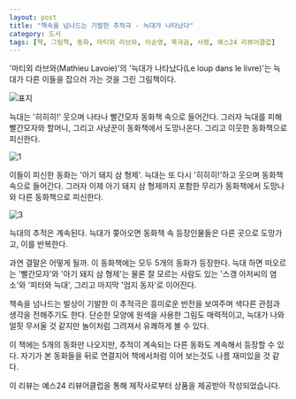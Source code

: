 ```yaml
---
layout: post
title: "책속을 넘나드는 기발한 추적극 - 늑대가 나타났다"
category: 도서
tags: [책, 그림책, 동화, 마티외 라브와, 이순영, 북극곰, 서평, 예스24 리뷰어클럽]
---
```


'마티외 라브와(Mathieu Lavoie)'의
'늑대가 나타났다(Le loup dans le livre)'는
늑대가 다른 이들을 잡으러 가는 것을 그린 그림책이다.

![표지](https://lh3.googleusercontent.com/a78ss_QPA50JPxe68xJnZ5h6wt0KN8awbXQlOp3fgJsiIp9_NNjWYo7qAWxnPOsaFupo52h0FdgZbA=s480)

늑대는 '히히히!' 웃으며 나타나
빨간모자 동화책 속으로 들어간다.
그러자 늑대를 피해 빨간모자와 할머니, 그리고 사냥꾼이 동화책에서 도망나온다.
그리고 이웃한 동화책으로 피신한다.

![1](https://lh3.googleusercontent.com/k-lXiTXmy0chG76L1HiuFUoiqaGCCF8MoOsBzMpIg4NTzC1ylWVezM2dnKAMBGfJQQMn1h9PwwbPPg=s560)

이들이 피신한 동화는 '아기 돼지 삼 형제'.
늑대는 또 다시 '히히히!'하고 웃으며
동화책 속으로 들어간다.
그러자 이제 아기 돼지 삼 형제까지 포함한 무리가
동화책에서 도망나와 다른 동화책으로 피신한다.

![3](https://lh3.googleusercontent.com/exSTZHJTsjhqioc4TyGXlWc0fhBOC0wpClVh6LGyS7n-TSW1kOh2QzyBpsaFIlh0-DDXoAIdgbwrPQ=s560)

늑대의 추적은 계속된다.
늑대가 쫒아오면 동화책 속 등장인물들은 다른 곳으로 도망가고,
이를 반복한다.

과연 결말은 어떻게 될까.
이 동화책에는 모두 5개의 동화가 등장한다.
늑대 하면 떠오르는 '빨간모자'와 '아기 돼지 삼 형제'는 물론
잘 모르는 사람도 있는
'스갱 아저씨의 염소'와 '피터와 늑대',
그리고 마지막 '엄지 동자'로 이어진다.

책속을 넘나드는 발상이 기발한 이 추적극은
흥미로운 반전을 보여주며 색다른 관점과 생각을 전해주기도 한다.
단순한 모양에 원색을 사용한 그림도 매력적이고,
늑대가 나와 얼핏 무서울 것 같지만
놀이처럼 그려져서 유쾌하게 볼 수 있다.

이 책에는 5개의 동화만 나오지만,
추적이 계속되는 다른 동화도 계속해서 등장할 수 있다.
자기가 본 동화들을 뒤로 연결지어
책에서처럼 이어 보는것도 나름 재미있을 것 같다.



<div class="im im-info">
이 리뷰는 예스24 리뷰어클럽을 통해 제작사로부터 상품을 제공받아 작성되었습니다.
</div>
